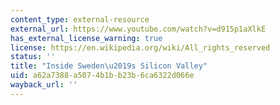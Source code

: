```yaml
---
content_type: external-resource
external_url: https://www.youtube.com/watch?v=d915p1aXlkE
has_external_license_warning: true
license: https://en.wikipedia.org/wiki/All_rights_reserved
status: ''
title: "Inside Sweden\u2019s Silicon Valley"
uid: a62a7388-a507-4b1b-b23b-6ca6322d066e
wayback_url: ''
---
```

